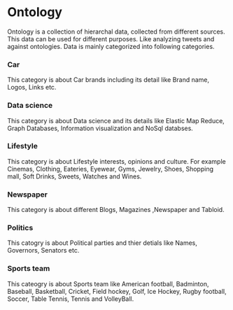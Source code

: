 # Ontology
Ontology is a collection of hierarchal data, collected from different sources. This data can be used for different purposes. Like analyzing tweets and against ontologies. Data is mainly categorized into following categories.

### Car

This category is about Car brands including its detail like Brand name, Logos, Links etc.

### Data science

This category is about Data science and its details like Elastic Map Reduce, Graph Databases, Information visualization and NoSql databses.

### Lifestyle

This category is about Lifestyle interests, opinions and culture. For example Cinemas, Clothing, Eateries, Eyewear, Gyms, Jewelry, Shoes, Shopping mall, Soft Drinks, Sweets, Watches and Wines.

### Newspaper

This category is about different Blogs, Magazines ,Newspaper and Tabloid.

### Politics

This catogry is about Political parties and thier detials like Names, Governors, Senators etc.

### Sports team

This cateogry is about Sports team like American football, Badminton, Baseball, Basketball, Cricket, Field hockey, Golf, Ice Hockey, Rugby football, Soccer, Table Tennis, Tennis and VolleyBall.
